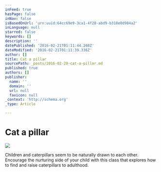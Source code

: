 ```yaml
---
inFeed: true
hasPage: false
inNav: false
isBasedOnUrl: 'urn:uuid:64cc69e9-3ca1-4f28-abd9-b318e0d984a2'
inLanguage: null
starred: false
keywords: []
description: ''
datePublished: '2016-02-21T01:11:44.268Z'
dateModified: '2016-02-21T01:11:39.336Z'
author: []
title: Cat a pillar
sourcePath: _posts/2016-02-20-cat-a-pillar.md
published: true
authors: []
publisher:
  name: ''
  domain: ''
  url: null
  favicon: null
_context: 'http://schema.org'
_type: Article

---
```

# Cat a pillar
![](https://the-grid-user-content.s3-us-west-2.amazonaws.com/c03b21b9-ec8e-464e-9b34-a0fbf119d7fb.png)

Children and caterpillars seem to be naturally drawn to each other. 
Encourage the nurturing side of your child with this class that explores
how to find and raise caterpillars to adulthood.